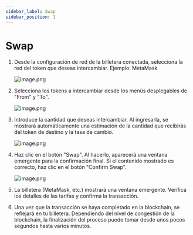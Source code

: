 ```yaml
---
sidebar_label: Swap
sidebar_position: 1
---
```


# Swap

1. Desde la configuración de red de la billetera conectada, selecciona la red del token que deseas intercambiar.
   Ejemplo: MetaMask
    
    ![image.png](/img/docs/swap_3.png)
    
2. Selecciona los tokens a intercambiar desde los menús desplegables de "From" y "To".
    
    ![image.png](/img/docs/swap_4.png)
    
3. Introduce la cantidad que deseas intercambiar. Al ingresarla, se mostrará automáticamente una estimación de la cantidad que recibirás del token de destino y la tasa de cambio.
    
    ![image.png](/img/docs/swap_5.png)
    
4. Haz clic en el botón "Swap". Al hacerlo, aparecerá una ventana emergente para la confirmación final. Si el contenido mostrado es correcto, haz clic en el botón "Confirm Swap".
    
    ![image.png](/img/docs/swap_6.png)
    
5. La billetera (MetaMask, etc.) mostrará una ventana emergente. Verifica los detalles de las tarifas y confirma la transacción.
6. Una vez que la transacción se haya completado en la blockchain, se reflejará en tu billetera.
Dependiendo del nivel de congestión de la blockchain, la finalización del proceso puede tomar desde unos pocos segundos hasta varios minutos.